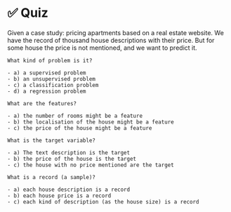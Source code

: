 # ✅ Quiz

Given a case study: pricing apartments based on a real estate website. We have
the record of thousand house descriptions with their price. But for some house
the price is not mentioned, and we want to predict it.

```{admonition} Question
What kind of problem is it?

- a) a supervised problem
- b) an unsupervised problem
- c) a classification problem
- d) a regression problem
```

```{admonition} Question
What are the features?

- a) the number of rooms might be a feature
- b) the localisation of the house might be a feature
- c) the price of the house might be a feature
```

```{admonition} Question
What is the target variable?

- a) The text description is the target
- b) the price of the house is the target
- c) the house with no price mentioned are the target
```

```{admonition} Question
What is a record (a sample)?

- a) each house description is a record
- b) each house price is a record
- c) each kind of description (as the house size) is a record
```
